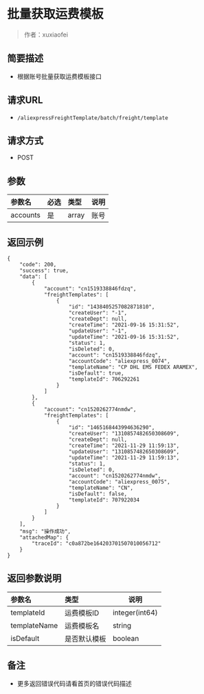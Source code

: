 # 批量获取运费模板

> 作者：xuxiaofei

## 简要描述

- 根据账号批量获取运费模板接口

## 请求URL
- ` /aliexpressFreightTemplate/batch/freight/template `
  
## 请求方式
- POST 

## 参数

|参数名|必选|类型|说明|
|:----    |:---|:----- |-----   |
|accounts |是  |array |账号   |

## 返回示例 

``` 
{
    "code": 200,
    "success": true,
    "data": [
        {
            "account": "cn1519338846fdzq",
            "freightTemplates": [
                {
                    "id": "1438405257082871810",
                    "createUser": "-1",
                    "createDept": null,
                    "createTime": "2021-09-16 15:31:52",
                    "updateUser": "-1",
                    "updateTime": "2021-09-16 15:31:52",
                    "status": 1,
                    "isDeleted": 0,
                    "account": "cn1519338846fdzq",
                    "accountCode": "aliexpress_0074",
                    "templateName": "CP DHL EMS FEDEX ARAMEX",
                    "isDefault": true,
                    "templateId": 706292261
                }
            ]
        },
        {
            "account": "cn1520262774nmdw",
            "freightTemplates": [
                {
                    "id": "1465168443994636290",
                    "createUser": "1310857482650308609",
                    "createDept": null,
                    "createTime": "2021-11-29 11:59:13",
                    "updateUser": "1310857482650308609",
                    "updateTime": "2021-11-29 11:59:13",
                    "status": 1,
                    "isDeleted": 0,
                    "account": "cn1520262774nmdw",
                    "accountCode": "aliexpress_0075",
                    "templateName": "CN",
                    "isDefault": false,
                    "templateId": 707922034
                }
            ]
        }
    ],
    "msg": "操作成功",
    "attachedMap": {
        "traceId": "c0a872be164203701507010056712"
    }
}
```

## 返回参数说明 

|参数名|类型|说明|
|:-----  |:-----|-----                           |
|templateId|运费模板ID|integer(int64)|
|templateName|运费模板名|string|
|isDefault|是否默认模板|boolean|

## 备注 

- 更多返回错误代码请看首页的错误代码描述